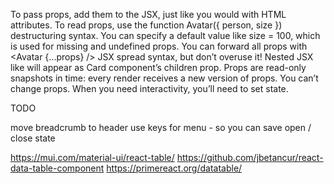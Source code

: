 To pass props, add them to the JSX, just like you would with HTML attributes.
To read props, use the function Avatar({ person, size }) destructuring syntax.
You can specify a default value like size = 100, which is used for missing and undefined props.
You can forward all props with <Avatar {...props} /> JSX spread syntax, but don’t overuse it!
Nested JSX like <Card><Avatar /></Card> will appear as Card component’s children prop.
Props are read-only snapshots in time: every render receives a new version of props.
You can’t change props. When you need interactivity, you’ll need to set state.


TODO 

move breadcrumb to header
use keys for menu - so you can save open / close state


https://mui.com/material-ui/react-table/
https://github.com/jbetancur/react-data-table-component
https://primereact.org/datatable/
